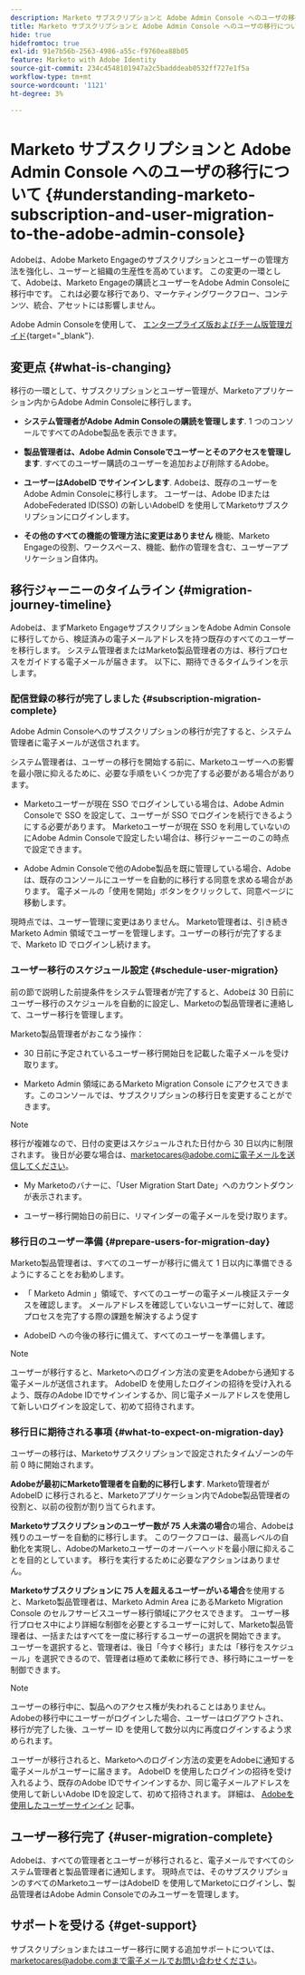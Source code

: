 ```yaml
---
description: Marketo サブスクリプションと Adobe Admin Console へのユーザの移行について - Marketo ドキュメント - 製品ドキュメント
title: Marketo サブスクリプションと Adobe Admin Console へのユーザの移行について
hide: true
hidefromtoc: true
exl-id: 91e7b56b-2563-4986-a55c-f9760ea88b05
feature: Marketo with Adobe Identity
source-git-commit: 234c4548101947a2c5badddeab0532ff727e1f5a
workflow-type: tm+mt
source-wordcount: '1121'
ht-degree: 3%

---
```


# Marketo サブスクリプションと Adobe Admin Console へのユーザの移行について {#understanding-marketo-subscription-and-user-migration-to-the-adobe-admin-console}

Adobeは、Adobe Marketo Engageのサブスクリプションとユーザーの管理方法を強化し、ユーザーと組織の生産性を高めています。 この変更の一環として、Adobeは、Marketo Engageの購読とユーザーをAdobe Admin Consoleに移行中です。 これは必要な移行であり、マーケティングワークフロー、コンテンツ、統合、アセットには影響しません。

Adobe Admin Consoleを使用して、 [エンタープライズ版およびチーム版管理ガイド](https://helpx.adobe.com/enterprise/admin-guide.html){target="_blank"}.

## 変更点 {#what-is-changing}

移行の一環として、サブスクリプションとユーザー管理が、Marketoアプリケーション内からAdobe Admin Consoleに移行します。

* **システム管理者がAdobe Admin Consoleの購読を管理します**. 1 つのコンソールですべてのAdobe製品を表示できます。

* **製品管理者は、Adobe Admin Consoleでユーザーとそのアクセスを管理します**. すべてのユーザー購読のユーザーを追加および削除するAdobe。

* **ユーザーはAdobeID でサインインします**. Adobeは、既存のユーザーをAdobe Admin Consoleに移行します。 ユーザーは、Adobe IDまたはAdobeFederated ID(SSO) の新しいAdobeID を使用してMarketoサブスクリプションにログインします。

* **その他のすべての機能の管理方法に変更はありません** 機能、Marketo Engageの役割、ワークスペース、機能、動作の管理を含む、ユーザーアプリケーション自体内。


## 移行ジャーニーのタイムライン {#migration-journey-timeline}

Adobeは、まずMarketo EngageサブスクリプションをAdobe Admin Consoleに移行してから、検証済みの電子メールアドレスを持つ既存のすべてのユーザーを移行します。 システム管理者またはMarketo製品管理者の方は、移行プロセスをガイドする電子メールが届きます。 以下に、期待できるタイムラインを示します。

### 配信登録の移行が完了しました {#subscription-migration-complete}

Adobe Admin Consoleへのサブスクリプションの移行が完了すると、システム管理者に電子メールが送信されます。

システム管理者は、ユーザーの移行を開始する前に、Marketoユーザーへの影響を最小限に抑えるために、必要な手順をいくつか完了する必要がある場合があります。

* Marketoユーザーが現在 SSO でログインしている場合は、Adobe Admin Consoleで SSO を設定して、ユーザーが SSO でログインを続行できるようにする必要があります。 Marketoユーザーが現在 SSO を利用していないのにAdobe Admin Consoleで設定したい場合は、移行ジャーニーのこの時点で設定できます。

* Adobe Admin Consoleで他のAdobe製品を既に管理している場合、Adobeは、既存のコンソールにユーザーを自動的に移行する同意を求める場合があります。 電子メールの「使用を開始」ボタンをクリックして、同意ページに移動します。

現時点では、ユーザー管理に変更はありません。 Marketo管理者は、引き続きMarketo Admin 領域でユーザーを管理します。ユーザーの移行が完了するまで、Marketo ID でログインし続けます。

### ユーザー移行のスケジュール設定 {#schedule-user-migration}

前の節で説明した前提条件をシステム管理者が完了すると、Adobeは 30 日前にユーザー移行のスケジュールを自動的に設定し、Marketoの製品管理者に連絡して、ユーザー移行を管理します。

Marketo製品管理者がおこなう操作：

* 30 日前に予定されているユーザー移行開始日を記載した電子メールを受け取ります。

* Marketo Admin 領域にあるMarketo Migration Console にアクセスできます。このコンソールでは、サブスクリプションの移行日を変更することができます。

>[!NOTE]
>
>移行が複雑なので、日付の変更はスケジュールされた日付から 30 日以内に制限されます。 後日が必要な場合は、marketocares@adobe.comに電子メールを送信してください。

* My Marketoのバナーに、「User Migration Start Date」へのカウントダウンが表示されます。

* ユーザー移行開始日の前日に、リマインダーの電子メールを受け取ります。

### 移行日のユーザー準備 {#prepare-users-for-migration-day}

Marketo製品管理者は、すべてのユーザーが移行に備えて 1 日以内に準備できるようにすることをお勧めします。

* 「 Marketo Admin 」領域で、すべてのユーザーの電子メール検証ステータスを確認します。 メールアドレスを確認していないユーザーに対して、確認プロセスを完了する際の課題を解決するよう促す

* AdobeID への今後の移行に備えて、すべてのユーザーを準備します。

>[!NOTE]
>
>ユーザーが移行すると、Marketoへのログイン方法の変更をAdobeから通知する電子メールが送信されます。 AdobeID を使用したログインの招待を受け入れるよう、既存のAdobe IDでサインインするか、同じ電子メールアドレスを使用して新しいログインを設定して、初めて招待されます。

### 移行日に期待される事項 {#what-to-expect-on-migration-day}

ユーザーの移行は、Marketoサブスクリプションで設定されたタイムゾーンの午前 0 時に開始されます。

**Adobeが最初にMarketo管理者を自動的に移行します**. Marketo管理者がAdobeID に移行されると、Marketoアプリケーション内でAdobe製品管理者の役割と、以前の役割が割り当てられます。

**Marketoサブスクリプションのユーザー数が 75 人未満の場合**&#x200B;の場合、Adobeは残りのユーザーを自動的に移行します。 このワークフローは、最高レベルの自動化を実現し、AdobeのMarketoユーザーのオーバーヘッドを最小限に抑えることを目的としています。 移行を実行するために必要なアクションはありません。

**Marketoサブスクリプションに 75 人を超えるユーザーがいる場合**&#x200B;を使用すると、Marketo製品管理者は、Marketo Admin Area にあるMarketo Migration Console のセルフサービスユーザー移行領域にアクセスできます。 ユーザー移行プロセス中により詳細な制御を必要とするユーザーに対して、Marketo製品管理者は、一括またはすべてを一度に移行するユーザーの選択を開始できます。 ユーザーを選択すると、管理者は、後日「今すぐ移行」または「移行をスケジュール」を選択できるので、管理者は極めて柔軟に移行でき、移行時にユーザーを制御できます。

>[!NOTE]
>
>ユーザーの移行中に、製品へのアクセス権が失われることはありません。 Adobeの移行中にユーザーがログインした場合、ユーザーはログアウトされ、移行が完了した後、ユーザー ID を使用して数分以内に再度ログインするよう求められます。

ユーザーが移行されると、Marketoへのログイン方法の変更をAdobeに通知する電子メールがユーザーに届きます。 AdobeID を使用したログインの招待を受け入れるよう、既存のAdobe IDでサインインするか、同じ電子メールアドレスを使用して新しいAdobe IDを設定して、初めて招待されます。 詳細は、 [Adobeを使用したユーザーサインイン](/help/marketo/product-docs/administration/marketo-with-adobe-identity/user-sign-in-with-adobe-id.md) 記事。

## ユーザー移行完了 {#user-migration-complete}

Adobeは、すべての管理者とユーザーが移行されると、電子メールですべてのシステム管理者と製品管理者に通知します。 現時点では、そのサブスクリプションのすべてのMarketoユーザーはAdobeID を使用してMarketoにログインし、製品管理者はAdobe Admin Consoleでのみユーザーを管理します。

## サポートを受ける {#get-support}

サブスクリプションまたはユーザー移行に関する追加サポートについては、marketocares@adobe.comまで電子メールでお問い合わせください。
